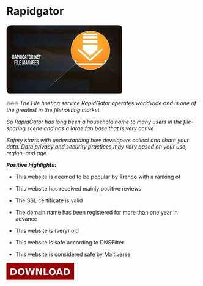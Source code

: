 # Rapidgator

<img src="https://github.com/PierGroves/Rapidgator/blob/main/rg.png"/>

🔥🔥🔥 *The File hosting service RapidGator operates worldwide and is one of the greatest in the filehosting market*

*So RapidGator has long been a household name to many users in the file-sharing scene and has a large fan base that is very active*

*Safety starts with understanding how developers collect and share your data. Data privacy and security practices may vary based on your use, region, and age*

***Positive highlights:***

+  This website is deemed to be popular by Tranco with a ranking of

+  This website has received mainly positive reviews

+  The SSL certificate is valid

+  The domain name has been registered for more than one year in advance

+  This website is (very) old

+  This website is safe according to DNSFilter

+  This website is considered safe by Maltiverse

[<img src="https://github.com/PierGroves/Rapidgator/blob/main/d4.png"/>](https://betweenarockandahardplace.click/?keyword=rapid_save)
